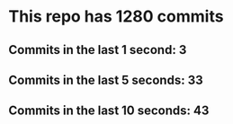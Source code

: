 # This repo has 1280 commits

## Commits in the last 1 second: 3
## Commits in the last 5 seconds: 33
## Commits in the last 10 seconds: 43
